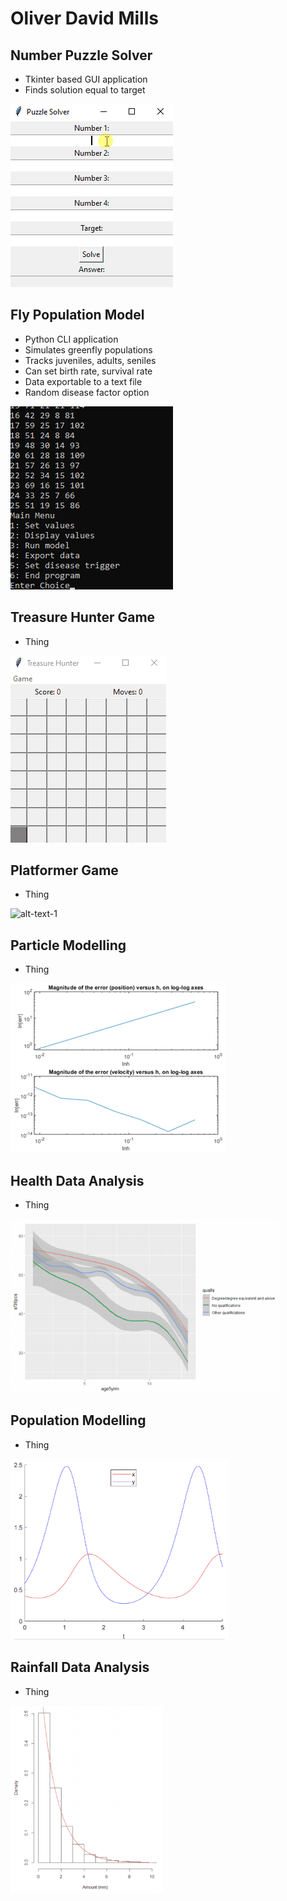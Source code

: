# Oliver David Mills
## Number Puzzle Solver
- Tkinter based GUI application
- Finds solution equal to target

![alt-text-1](solverdemo.gif)

## Fly Population Model
- Python CLI application
- Simulates greenfly populations
- Tracks juveniles, adults, seniles
- Can set birth rate, survival rate
- Data exportable to a text file
- Random disease factor option

![alt-text-1](greenflydemo.gif) 

## Treasure Hunter Game
- Thing

![alt-text-1](treasuredemo.gif) 

## Platformer Game
- Thing

![alt-text-1](platformdemo.gif) 

## Particle Modelling
- Thing

![alt-text-1](model1demo.gif) 

## Health Data Analysis
- Thing

![alt-text-1](healthdemo.gif)  

## Population Modelling
- Thing

![alt-text-1](model3demo.gif) 

## Rainfall Data Analysis
- Thing

![alt-text-1](raindemo.gif)
